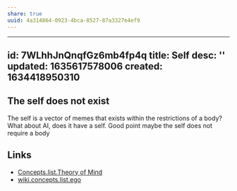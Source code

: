 ```yaml
---
share: true
uuid: 4a314864-0923-4bca-8527-87a3327e4ef9
---
```

---
id: 7WLhhJnQnqfGz6mb4fp4q
title: Self
desc: ''
updated: 1635617578006
created: 1634418950310
---

## The self does not exist

The self is a vector of memes that exists within the restrictions of a body? What about AI, does it have a self. Good point maybe the self does not require a body

## Links

* [Concepts.list.Theory of Mind](/undefined)
* [wiki.concepts.list.ego](/undefined)